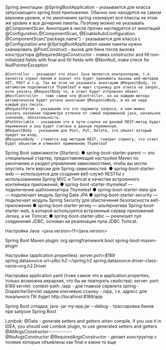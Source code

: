 Spring аннотации: 
	@SpringBootApplication - указывается для класса запускающего spring boot приложение. Обычно оно находится на самом верхнем уровне, и по умолчанию spring сканирует все классы на этом же уровне и все дочерние пакеты. Поэтому можно не указывать @ComponentScan. Аннотация в числе прочих наследуется от аннотаций @Configuration,@ComponentScan, @EnableAutoConfiguration.
	@ComponentScan("package.name") - указывается для класса с @Configuration или @SpringBootApplication какие пакеты нужно сканировать
	@PostConstruct - вызов для бина после вызова конструктора
	@RequiredArgsConstructor - makes constructor and fill non-initialized fields with final and fill fields with @NonNull, make check for NullPointerException
	
	@Controller - указывает что класс Java является контроллером, т.е. является спринг-бином и значит что будет принимать вызовы веб-методов GET, POST и т.д. Так же если не указывать аннотацию @RequestBody, то автоматом подключается Thymeleaf и ищет страницу для ответа на запрос, если указать @RequestBody то, в ответ будет отправлен объект.
	@RestController - тоже самое что @Controller, но на каждом метода автоматически будет учтена аннотация @ResponseBody, и ее не надо каждый раз писать.
	@RequestParam - указываем что это параметр запроса, в нем можно указать назавние параметра отлично от самой переменной java, начальное значение, обязательность.
	@PathVariable - указываем что в пути-ссылке на данный REST-метод будет переменная и она будет считана в данную переменную.
	@RequestBody - указываем для Post, Put, Delete, это объект который придет на вход.
	@ResponseBody - ставится над методом REST, говорит спрингу, что ответ будет объектом и отменяет применение Thymeleaf
	
Spring Boot зависимости (Starters):	
	● spring-boot-starter-parent — это специальный стартер, предоставляющий настройки Maven по умолчанию и раздел управления зависимостями, чтобы вы могли опустить теги версии для Spring-зависимостей.
	● spring-boot-starter-web — используется для создания веб-служб RESTful с использованием Spring MVC и Tomcat в качестве встроенного контейнера приложений;
	● spring-boot-starter-thymeleaf — подключение шаблонизатора Thymeleaf
	● spring-boot-starter-data-jpa — подключает модуль Spring Data JPA
	● spring-boot-starter-security — подключает модуль Spring Security для обеспечения безопасности веб-приложения
	● spring-boot-starter-jersey — альтернатива Spring-boot-starter-web, в которой используется встроенный сервер приложений Jersey, а не Tomcat;
	● spring-boot-starter-jdbc — реализует пул соединений JDBC, основан на реализации пула JDBC Tomcat.

Настройки Java:
	<properties>
		<java.version>11</java.version>
	</properties>
	
Spring Boot Maven plugin:
	<build>
		<plugins>
			<plugin>
				<groupId>org.springframework.boot</groupId>
				<artifactId>spring-boot-maven-plugin</artifactId>
			</plugin>
		</plugins>
	</build>


Настройки (application.properties):
	server.port=8189
	spring.datasource.url=jdbc:h2:~/spring.h2
	spring.datasource.driver-class-name=org.h2.Driver

Настройки application.yaml (тоже самое что и application.properties, только возможна иерархия, что бы не повторять свойства):
	server:
		port: 8189
		servlet:
		  context-path: /app - для главное сервлета spring - DispatcherServlet задаем ключевую ссылку - /app, т.е. адресс для локального ПК будет http://localhost:8189/app
		  
Spring Boot отладка:
	java -jar my-app.jar --debug - трассировка бинов при запуске Spring Boot
		  
Lombok:
	@Data - generate setters and getters when compile, if you use it in IDEA, you should use Lombok plugin, to use generated setters and getters
	@AllArgsConstructor------------       
	@NoArgsConstructor
	@RequiredArgsConstructor - делает конструктор с полями которые объявлены как final и какие то еще